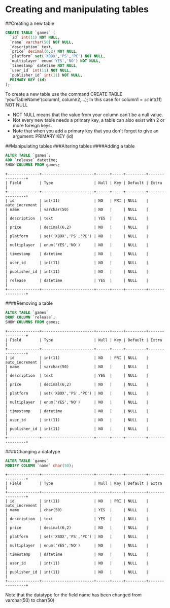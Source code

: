 # Creating and manipulating tables

##Creating a new table

```sql
CREATE TABLE `games` (
  `id` int(11) NOT NULL,
  `name` varchar(50) NOT NULL,
  `description` text,
  `price` decimal(6,2) NOT NULL,
  `platform` set('XBOX','PS','PC') NOT NULL,
  `multiplayer` enum('YES','NO') NOT NULL,
  `timestamp` datetime NOT NULL,
  `user_id` int(11) NOT NULL,
  `publisher_id` int(11) NOT NULL,
  PRIMARY KEY (id)
); 
```
To create a new table use the command CREATE TABLE 'yourTableName'(column1, column2,...);
In this case for column1 = `id` int(11) NOT NULL
- NOT NULL means that the value from your column can't be a null value.
- Not every new table needs a primary key, a table can also exist with 2 or more foreign keys.
- Note that when you add a primary key that you don't forget to give an argument: PRIMARY KEY (id)
 
##Manipulating tables
###Altering tables
####Adding a table
```sql
ALTER TABLE `games`;
ADD `release` datetime;
SHOW COLUMNS FROM games;
```
```
+--------------+-----------------------+------+-----+---------+----------------+
| Field        | Type                  | Null | Key | Default | Extra          |
+--------------+-----------------------+------+-----+---------+----------------+
| id           | int(11)               | NO   | PRI | NULL    | auto_increment |
| name         | varchar(50)           | NO   |     | NULL    |                |
| description  | text                  | YES  |     | NULL    |                |
| price        | decimal(6,2)          | NO   |     | NULL    |                |
| platform     | set('XBOX','PS','PC') | NO   |     | NULL    |                |
| multiplayer  | enum('YES','NO')      | NO   |     | NULL    |                |
| timestamp    | datetime              | NO   |     | NULL    |                |
| user_id      | int(11)               | NO   |     | NULL    |                |
| publisher_id | int(11)               | NO   |     | NULL    |                |
| release      | datetime              | YES  |     | NULL    |                |
+--------------+-----------------------+------+-----+---------+----------------+
```
####Removing a table
```sql
ALTER TABLE `games`
DROP COLUMN `release`;
SHOW COLUMNS FROM games;
```
```
+--------------+-----------------------+------+-----+---------+----------------+
| Field        | Type                  | Null | Key | Default | Extra          |
+--------------+-----------------------+------+-----+---------+----------------+
| id           | int(11)               | NO   | PRI | NULL    | auto_increment |
| name         | varchar(50)           | NO   |     | NULL    |                |
| description  | text                  | YES  |     | NULL    |                |
| price        | decimal(6,2)          | NO   |     | NULL    |                |
| platform     | set('XBOX','PS','PC') | NO   |     | NULL    |                |
| multiplayer  | enum('YES','NO')      | NO   |     | NULL    |                |
| timestamp    | datetime              | NO   |     | NULL    |                |
| user_id      | int(11)               | NO   |     | NULL    |                |
| publisher_id | int(11)               | NO   |     | NULL    |                |
+--------------+-----------------------+------+-----+---------+----------------+
```
####Changing a datatype
```sql
ALTER TABLE `games`
MODIFY COLUMN `name` char(50);
```
```
+--------------+-----------------------+------+-----+---------+----------------+
| Field        | Type                  | Null | Key | Default | Extra          |
+--------------+-----------------------+------+-----+---------+----------------+
| id           | int(11)               | NO   | PRI | NULL    | auto_increment |
| name         | char(50)              | YES  |     | NULL    |                |
| description  | text                  | YES  |     | NULL    |                |
| price        | decimal(6,2)          | NO   |     | NULL    |                |
| platform     | set('XBOX','PS','PC') | NO   |     | NULL    |                |
| multiplayer  | enum('YES','NO')      | NO   |     | NULL    |                |
| timestamp    | datetime              | NO   |     | NULL    |                |
| user_id      | int(11)               | NO   |     | NULL    |                |
| publisher_id | int(11)               | NO   |     | NULL    |                |
+--------------+-----------------------+------+-----+---------+----------------+
```
Note that the datatype for the field name has been changed from varchar(50) to char(50)
